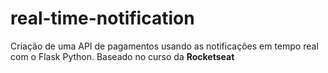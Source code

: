 # real-time-notification

Criação de uma API de pagamentos usando as notificações em tempo real com o Flask Python. Baseado no curso da **Rocketseat**